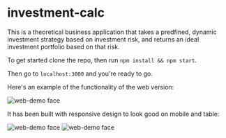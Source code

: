 # investment-calc

This is a theoretical business application that takes a predfined, dynamic investment strategy based on investment risk, and returns an ideal investment portfolio based on that risk.


To get started clone the repo, then run `npm install && npm start`.

Then go to `localhost:3000` and you're ready to go. 

Here's an example of the functionality of the web version:

<img src="https://github.com/abb1991/investment-calc/blob/master/web-demo.gif" alt="web-demo face">

It has been built with responsive design to look good on mobile and table:


<img src="https://github.com/abb1991/investment-calc/blob/master/tablet-demo.gif" alt="web-demo face">



<img src="https://github.com/abb1991/investment-calc/blob/master/mobile-demo.gif" alt="web-demo face">
